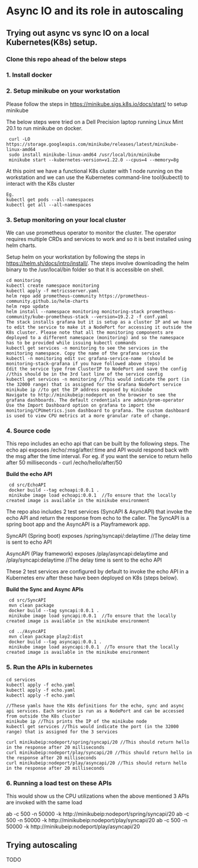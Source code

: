 # Async IO and its role in autoscaling

## Trying out async vs sync IO on a local Kubernetes(K8s) setup. 

### Clone this repo ahead of the below steps

### 1. Install docker

### 2. Setup minikube on your workstation

Please follow the steps in https://minikube.sigs.k8s.io/docs/start/ to setup minikube

The below steps were tried on a Dell Precision laptop running Linux Mint 20.1 to run minikube on docker.
```
 curl -LO https://storage.googleapis.com/minikube/releases/latest/minikube-linux-amd64
 sudo install minikube-linux-amd64 /usr/local/bin/minikube
 minikube start --kubernetes-version=v1.22.0 --cpus=4 --memory=8g
```
At this point we have a functional K8s cluster with 1 node running on the workstation and we can use the Kubernetes command-line tool(kubectl) to interact with the K8s cluster

```
Eg.
kubectl get pods --all-namespaces
kubectl get all --all-namespaces
```

### 3. Setup monitoring on your local cluster
We can use prometheus operator to monitor the cluster. The operator requires multiple CRDs and services to work and so it is best installed using helm charts.

Setup helm on your workstation by following the steps in https://helm.sh/docs/intro/install/. The steps involve downloading the helm binary to the /usr/local/bin folder so that it is accessible on shell.

```
cd monitoring
kubectl create namespace monitoring
kubectl apply -f metricsserver.yaml 
helm repo add prometheus-community https://prometheus-community.github.io/helm-charts
helm repo update
helm install --namespace monitoring monitoring-stack prometheus-community/kube-prometheus-stack --version=19.2.2 -f conf.yaml
The stack installs grafana but it is setup as a cluster IP and we have to edit the service to make it a NodePort for accessing it outside the K8s cluster. Please note that all the monitoring components are deployed to a different namespace (monitoring) and so the namespace has to be provided while issuing kubectl commands
kubectl get services -n monitoring to see the services in the monitoring namespace. Copy the name of the grafana service
kubectl -n monitoring edit svc grafana-service-name  (should be monitoring-stack-grafana if you have followed above steps) 
Edit the service type from ClusterIP to NodePort and save the config  //this should be in the 3rd last line of the service config
kubectl get services -n monitoring //This would indicate the port (in the 32000 range) that is assigned for the Grafana NodePort service
minikube ip //to get the IP address exposed by minikube
Navigate to http://minikubeip:nodeport on the browser to see the grafana dashboards. The default credentials are admin/prom-operator
Use the Import Dashboard option on grafana to import the monitoring/CPUmetrics.json dashboard to grafana. The custom dashboard is used to view CPU metrics at a more granular rate of change. 
```

### 4. Source code

This repo includes an echo api that can be built by the following steps. The echo api exposes /echo/:msg/after/:time and API would respond back with the msg after the time interval. For eg. if you want the service to return hello after 50 milliseconds - curl /echo/hello/after/50

**Build the echo API**
```
 cd src/EchoAPI
 docker build --tag echoapi:0.0.1 .
 minikube image load echoapi:0.0.1  //To ensure that the locally created image is available in the minikube environment
```

The repo also includes 2 test services (SyncAPI & AsyncAPI) that invoke the echo API and return the response from echo to the caller. The SyncAPI is a spring boot app and the AsyncAPI is a Playframework app.

SyncAPI (Spring boot) exposes /spring/syncapi/:delaytime //The delay time is sent to echo API

AsyncAPI (Play framework) exposes /play/asyncapi:delaytime and /play/syncapi:delaytime //The delay time is sent to the echo API

These 2 test services are configured by default to invoke the echo API in a Kubernetes env after these have been deployed on K8s (steps below).

**Build the Sync and Async APIs**
```
 cd src/SyncAPI
 mvn clean package
 docker build --tag syncapi:0.0.1 .
 minikube image load syncapi:0.0.1  //To ensure that the locally created image is available in the minikube environment

 cd ../AsyncAPI
 mvn clean package play2:dist
 docker build --tag asyncapi:0.0.1 .
 minikube image load asyncapi:0.0.1  //To ensure that the locally created image is available in the minikube environment

```

### 5. Run the APIs in kubernetes

```
cd services
kubectl apply -f echo.yaml
kubectl apply -f echo.yaml
kubectl apply -f echo.yaml

//These yamls have the K8s definitions for the echo, sync and async api services. Each service is run as a NodePort and can be accessed from outside the K8s cluster
minikube ip //This prints the IP of the minikube node
kubectl get services //This would indicate the port (in the 32000 range) that is assigned for the 3 services

curl minikubeip:nodeport/spring/syncapi/20 //This should return hello in the response after 20 milliseconds
curl minikubeip:nodeport/play/syncapi/20 //This should return hello in the response after 20 milliseconds
curl minikubeip:nodeport/play/asyncapi/20 //This should return hello in the response after 20 milliseconds
```

### 6. Running a load test on these APIs

This would show us the CPU utilizations when the above mentioned 3 APIs are invoked with the same load

ab -c 500 -n 50000 -k http://minikubeip:nodeport/spring/syncapi/20
ab -c 500 -n 50000 -k http://minikubeip:nodeport/play/syncapi/20
ab -c 500 -n 50000 -k http://minikubeip:nodeport/play/asyncapi/20


## Trying autoscaling
TODO
